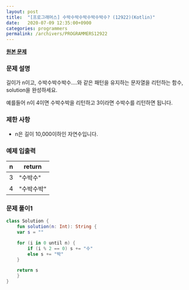 ```yaml
---
layout: post
title:  "[프로그래머스] 수박수박수박수박수박수? (12922)(Kotlin)"
date:   2020-07-09 12:35:00+0900
categories: programmers
permalink: /archivers/PROGRAMMERS12922
---
```


**[원본 문제](https://programmers.co.kr/learn/courses/30/lessons/12922)**

### 문제 설명

길이가 n이고, 수박수박수박수....와 같은 패턴을 유지하는 문자열을 리턴하는 함수, solution을 완성하세요.

예를들어 n이 4이면 수박수박을 리턴하고 3이라면 수박수를 리턴하면 됩니다.

### 제한 사항

  * n은 길이 10,000이하인 자연수입니다.

### 예제 입출력

|n|return|
|-|-|
|3|"수박수"|
|4|"수박수박"|

### 문제 풀이1

```kotlin
class Solution {
    fun solution(n: Int): String {
    var s = ""

    for (i in 0 until n) {
        if (i % 2 == 0) s += "수"
        else s += "박"
    }

    return s
    }
}
```
